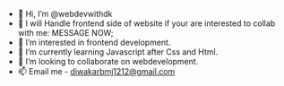 - 👋 Hi, I’m @webdevwithdk
- 👀 I will Handle frontend side of website if your are interested to collab with me: MESSAGE NOW; 
- 👀 I’m interested in frontend development.
- 🌱 I’m currently learning Javascript after Css and Html.
- 💞️ I’m looking to collaborate on webdevelopment. 
- 📫 Email me - diwakarbmj1212@gmail.com

